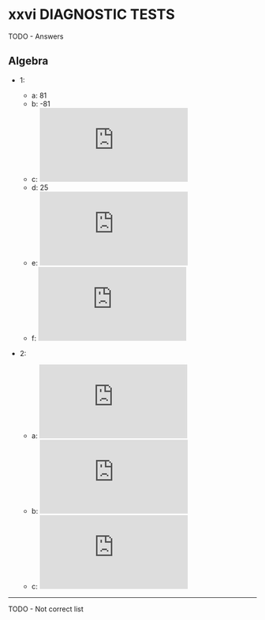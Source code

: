 # xxvi DIAGNOSTIC TESTS

TODO - Answers

## Algebra

* 1:
  * a: 81
  * b: -81
  * c: ![alt text](https://latex.codecogs.com/gif.latex?%5Cfrac%7B1%7D%7B81%7D "\frac{1}{81}")
  * d: 25
  * e: ![alt text](https://latex.codecogs.com/gif.latex?%5Cfrac%7B9%7D%7B4%7D "\frac{9}{4}")
  * f: ![alt text](https://latex.codecogs.com/gif.latex?%5Cfrac%7B1%7D%7B8%7D "\frac{1}{8}")

* 2:
  * a: ![alt text](https://latex.codecogs.com/gif.latex?6%5Csqrt%7B2%7D "6\sqrt{2}")
  * b: ![alt text](https://latex.codecogs.com/gif.latex?48a%5E5b%5E7 "48a^5b^7")
  * c: ![alt text](https://latex.codecogs.com/gif.latex?%5Cfrac%7Bx%7D%7B3y%5E%5Cfrac%7B5%7D%7B2%7D%7D "\frac{x}{3y^\frac{5}{2}}")

---

TODO - Not correct list
